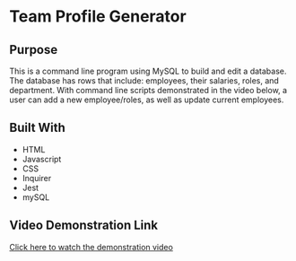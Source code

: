 # Team Profile Generator

## Purpose
This is a command line program using MySQL to build and edit a database. The database has rows that include: employees, their salaries, roles, and department. With command line scripts demonstrated in the video below, a user can add a new employee/roles, as well as update current employees.

## Built With
* HTML
* Javascript
* CSS
* Inquirer
* Jest
* mySQL

## Video Demonstration Link
[Click here to watch the demonstration video](https://drive.google.com/file/d/1TMMOS-ejY9b-m6GRWzM5wXcpQxq1nEZ1/view)
